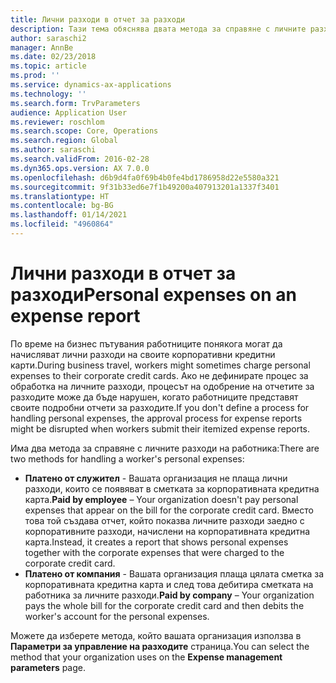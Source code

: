 ```yaml
---
title: Лични разходи в отчет за разходи
description: Тази тема обяснява двата метода за справяне с личните разходи на работника в Microsoft Dynamics 365 Finance.
author: saraschi2
manager: AnnBe
ms.date: 02/23/2018
ms.topic: article
ms.prod: ''
ms.service: dynamics-ax-applications
ms.technology: ''
ms.search.form: TrvParameters
audience: Application User
ms.reviewer: roschlom
ms.search.scope: Core, Operations
ms.search.region: Global
ms.author: saraschi
ms.search.validFrom: 2016-02-28
ms.dyn365.ops.version: AX 7.0.0
ms.openlocfilehash: d6b9d4fa0f69b4b0fe4bd1786958d22e5580a321
ms.sourcegitcommit: 9f31b33ed6e7f1b49200a407913201a1337f3401
ms.translationtype: HT
ms.contentlocale: bg-BG
ms.lasthandoff: 01/14/2021
ms.locfileid: "4960864"
---
```

# <a name="personal-expenses-on-an-expense-report"></a><span data-ttu-id="8f50a-103">Лични разходи в отчет за разходи</span><span class="sxs-lookup"><span data-stu-id="8f50a-103">Personal expenses on an expense report</span></span>

<span data-ttu-id="8f50a-104">По време на бизнес пътувания работниците понякога могат да начисляват лични разходи на своите корпоративни кредитни карти.</span><span class="sxs-lookup"><span data-stu-id="8f50a-104">During business travel, workers might sometimes charge personal expenses to their corporate credit cards.</span></span> <span data-ttu-id="8f50a-105">Ако не дефинирате процес за обработка на личните разходи, процесът на одобрение на отчетите за разходите може да бъде нарушен, когато работниците представят своите подробни отчети за разходите.</span><span class="sxs-lookup"><span data-stu-id="8f50a-105">If you don't define a process for handling personal expenses, the approval process for expense reports might be disrupted when workers submit their itemized expense reports.</span></span> 

<span data-ttu-id="8f50a-106">Има два метода за справяне с личните разходи на работника:</span><span class="sxs-lookup"><span data-stu-id="8f50a-106">There are two methods for handling a worker's personal expenses:</span></span>

- <span data-ttu-id="8f50a-107">**Платено от служител** - Вашата организация не плаща лични разходи, които се появяват в сметката за корпоративната кредитна карта.</span><span class="sxs-lookup"><span data-stu-id="8f50a-107">**Paid by employee** – Your organization doesn't pay personal expenses that appear on the bill for the corporate credit card.</span></span> <span data-ttu-id="8f50a-108">Вместо това той създава отчет, който показва личните разходи заедно с корпоративните разходи, начислени на корпоративната кредитна карта.</span><span class="sxs-lookup"><span data-stu-id="8f50a-108">Instead, it creates a report that shows personal expenses together with the corporate expenses that were charged to the corporate credit card.</span></span>
- <span data-ttu-id="8f50a-109">**Платено от компания** - Вашата организация плаща цялата сметка за корпоративната кредитна карта и след това дебитира сметката на работника за личните разходи.</span><span class="sxs-lookup"><span data-stu-id="8f50a-109">**Paid by company** – Your organization pays the whole bill for the corporate credit card and then debits the worker's account for the personal expenses.</span></span>

<span data-ttu-id="8f50a-110">Можете да изберете метода, който вашата организация използва в **Параметри за управление на разходите** страница.</span><span class="sxs-lookup"><span data-stu-id="8f50a-110">You can select the method that your organization uses on the **Expense management parameters** page.</span></span>
